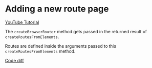 # Adding a new route page

[YouTube Tutorial](https://youtu.be/LDB4uaJ87e0)

The `createBrowserRouter` method gets passed in the returned result of `createRoutesFromElements`. 

Routes are defined inside the arguments passed to this `createRoutesFromElements` method. 

[Code diff](https://github.com/g-milligan/reactproject/commit/71921a1831b71e7c82b0ba35d73b37d672e9fa02)